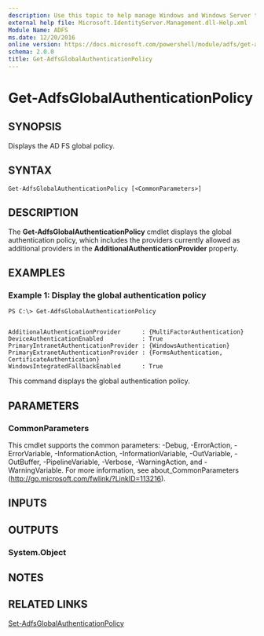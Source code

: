 ```yaml
---
description: Use this topic to help manage Windows and Windows Server technologies with Windows PowerShell.
external help file: Microsoft.IdentityServer.Management.dll-Help.xml
Module Name: ADFS
ms.date: 12/20/2016
online version: https://docs.microsoft.com/powershell/module/adfs/get-adfsglobalauthenticationpolicy?view=windowsserver2016-ps&wt.mc_id=ps-gethelp
schema: 2.0.0
title: Get-AdfsGlobalAuthenticationPolicy
---
```


# Get-AdfsGlobalAuthenticationPolicy

## SYNOPSIS
Displays the AD FS global policy.

## SYNTAX

```
Get-AdfsGlobalAuthenticationPolicy [<CommonParameters>]
```

## DESCRIPTION
The **Get-AdfsGlobalAuthenticationPolicy** cmdlet displays the global authentication policy, which includes the providers currently allowed as additional providers in the **AdditionalAuthenticationProvider** property.

## EXAMPLES

### Example 1: Display the global authentication policy
```
PS C:\> Get-AdfsGlobalAuthenticationPolicy


AdditionalAuthenticationProvider      : {MultiFactorAuthentication}
DeviceAuthenticationEnabled           : True
PrimaryIntranetAuthenticationProvider : {WindowsAuthentication}
PrimaryExtranetAuthenticationProvider : {FormsAuthentication, CertificateAuthentication}
WindowsIntegratedFallbackEnabled      : True
```

This command displays the global authentication policy.

## PARAMETERS

### CommonParameters
This cmdlet supports the common parameters: -Debug, -ErrorAction, -ErrorVariable, -InformationAction, -InformationVariable, -OutVariable, -OutBuffer, -PipelineVariable, -Verbose, -WarningAction, and -WarningVariable. For more information, see about_CommonParameters (http://go.microsoft.com/fwlink/?LinkID=113216).

## INPUTS

## OUTPUTS

### System.Object

## NOTES

## RELATED LINKS

[Set-AdfsGlobalAuthenticationPolicy](./Set-AdfsGlobalAuthenticationPolicy.md)


